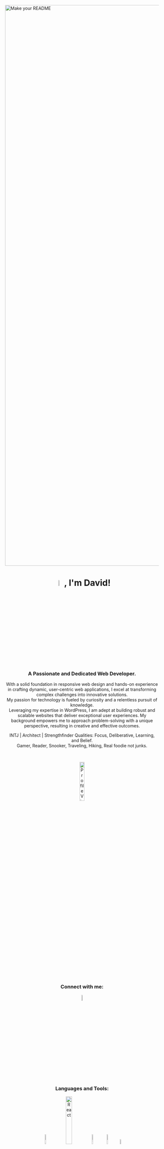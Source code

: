 <img width="1834" alt="Make your README" src="https://github.com/user-attachments/assets/46de42a1-b6f7-4b30-976e-94cbb8ba0c46">

<h1 align="center"><img src="https://media.tenor.com/uJcQPQkws5sAAAAi/hello-hi.gif" alt="hello!" width="7%" />, I'm David!</h1>
<h3 align="center">A Passionate and Dedicated Web Developer.</h3>
<p align="center">With a solid foundation in responsive web design and hands-on experience in crafting dynamic, user-centric web applications, I excel at transforming complex challenges into innovative solutions.<br>
My passion for technology is fueled by curiosity and a relentless pursuit of knowledge.<br>
Leveraging my expertise in WordPress, I am adept at building robust and scalable websites that deliver exceptional user experiences. My background empowers me to approach problem-solving with a unique perspective, resulting in creative and effective outcomes.</p>
<p align="center">INTJ | Architect | Strengthfinder Qualities: Focus, Deliberative, Learning, and Belief. <br> Gamer, Reader, Snooker, Traveling, Hiking, Real foodie not junks.</p>
<br>
<p align="center"> <img src="https://komarev.com/ghpvc/?username=daviduo&label=Profile%20views&color=0e75b6&style=flat-square" alt="Profile Views Counter" width="18%" /> </p>

<h3 align="center">Connect with me:</h3>
<p align="center">
<a href="https://www.linkedin.com/in/daviduo" target="blank"><img align="center" src="https://raw.githubusercontent.com/rahuldkjain/github-profile-readme-generator/master/src/images/icons/Social/linked-in-alt.svg" alt="David's LinkedIn" width="7%" /></a>
</p>

<h3 align="center">Languages and Tools:</h3>
<div align="center">
  <img src="https://img.genial.ly/6035bcb66b979e053f5d6fc6/87e5f93d-f314-4fb4-9edd-c977b9c1a690.gif" alt="JavaScript" width="9%" />
  <img src="https://user-images.githubusercontent.com/97989643/220242520-78dd8232-4416-461a-a8f1-6c0b3f5f357f.gif" alt="React" width="20%" />
  <img src="https://upload.wikimedia.org/wikipedia/commons/f/f1/Vitejs-logo.svg" alt="Vite" width="9%" />
  <img src="https://upload.wikimedia.org/wikipedia/commons/thumb/6/61/HTML5_logo_and_wordmark.svg/2048px-HTML5_logo_and_wordmark.svg.png" alt="HTML" width="9%" />
  <img src="https://upload.wikimedia.org/wikipedia/commons/d/d5/CSS3_logo_and_wordmark.svg" alt="CSS" width="6.5%" />
  
  
</div>
<div align="center">
  <img src="https://seeklogo.com/images/T/tailwind-css-logo-5AD4175897-seeklogo.com.png" alt="Tailwind" width="9%"  />
  <img src="https://cdn.worldvectorlogo.com/logos/redux.svg" alt="redux" width="6%" />
  <img src="https://upload.wikimedia.org/wikipedia/commons/thumb/7/7e/Node.js_logo_2015.svg/2560px-Node.js_logo_2015.svg.png" alt="nodejs" width="18%" />
  <img src="https://upload.wikimedia.org/wikipedia/commons/9/93/Wordpress_Blue_logo.png" alt="Wordpress" width="5% />
</div>

<br>
<br>
<div align="center">
</div>
<be>
<br>
<br>
<h3 align="center">I appreciate your visit!</h3>
<br>
<div align="center">
<img src="https://64.media.tumblr.com/4ac57db98021ffd3a4e6717dee097802/12aed88b4e9b63bf-34/s500x750/263fd5dcfc31e7ebd0eaced44e76082030b3c004.gif" alt="coding" width="30%" />
</div>
